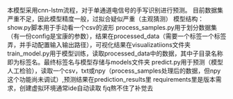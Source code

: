 本模型采用cnn-lstm流程，对于单通道电信号的手写识别进行预测。
目前数据集严重不足，因此模型精度一般，过拟合疑似严重（主观猜测）
模型结构：
show.py脚本用于手动看一个csv的波形
process_samples.py用于划分数据集（有一份config是宝康的参数），结果在processed_data（需要一个标签一个标签弄，并手动配置输入输出路径），可视化结果在visualizatiions文件夹
train_model.py用于模型训练，读取processed_data中的数据，其中子目录名称即为标签名。最终标签名与模型存储与models文件夹
predict.py用于预测（模型人工检验），读取一个csv，txt或npy（process_samples处理后的数据，但npy这个功能尚未调试）,预测结果在prediction_results里
requirements里是版本需求，创建虚拟环境通常ide自动读取
fjq熬不住了补觉去
